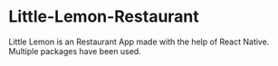 # Little-Lemon-Restaurant
Little Lemon is an Restaurant App made with the help of React Native.
Multiple packages have been used.
